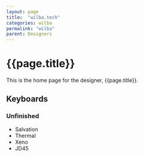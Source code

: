 ```yaml
---
layout: page
title:  "wilba.tech"
categories: wilba
permalink: "wilba"
parent: Designers
---
```

# {{page.title}}

This is the home page for the designer, {{page.title}}.

## Keyboards

### Unfinished

- Salvation
- Thermal
- Xeno
- JD45
